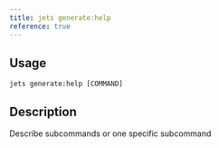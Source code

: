```yaml
---
title: jets generate:help
reference: true
---
```


## Usage

    jets generate:help [COMMAND]

## Description

Describe subcommands or one specific subcommand



